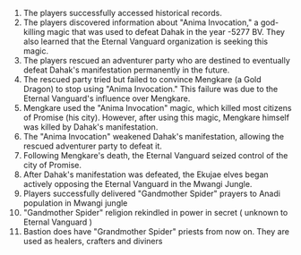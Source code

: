 1. The players successfully accessed historical records.
2. The players discovered information about "Anima Invocation," a god-killing magic that was used to defeat Dahak in the year -5277 BV. They also learned that the Eternal Vanguard organization is seeking this magic.
3. The players rescued an adventurer party who are destined to eventually defeat Dahak's manifestation permanently in the future.
4. The rescued party tried but failed to convince Mengkare (a Gold Dragon) to stop using "Anima Invocation." This failure was due to the Eternal Vanguard's influence over Mengkare.
5. Mengkare used the "Anima Invocation" magic, which killed most citizens of Promise (his city). However, after using this magic, Mengkare himself was killed by Dahak's manifestation.
6. The "Anima Invocation" weakened Dahak's manifestation, allowing the rescued adventurer party to defeat it.
7. Following Mengkare's death, the Eternal Vanguard seized control of the city of Promise.
8. After Dahak's manifestation was defeated, the Ekujae elves began actively opposing the Eternal Vanguard in the Mwangi Jungle.
9. Players successfully delivered "Gandmother Spider" prayers to Anadi population in Mwangi jungle
10. "Gandmother Spider" religion rekindled in power in secret ( unknown to Eternal Vanguard )
11. Bastion does have "Grandmother Spider" priests from now on. They are used as healers, crafters and diviners